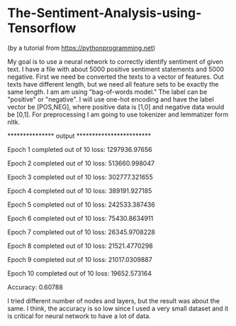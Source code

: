 # The-Sentiment-Analysis-using-Tensorflow
 (by a tutorial from https://pythonprogramming.net)

My goal is to use a neural network to correctly identify sentiment of given text.
I have a file with about 5000 positive sentiment statements and 5000 negative.
First we need be converted the texts to a vector of features. Out texts have different length, but we need all feature sets to be exactly the same length.
I am am using "bag-of-words model."
The label can be "positive" or "negative". I will use one-hot encoding and have the label vector be [POS,NEG], where positive data is [1,0] and negative data would be [0,1].
For preprocessing I am going to use tokenizer and lemmatizer form nltk.

*************** output ************************

Epoch 1 completed out of 10 loss: 1297936.97656

Epoch 2 completed out of 10 loss: 513660.998047

Epoch 3 completed out of 10 loss: 302777.321655

Epoch 4 completed out of 10 loss: 389191.927185

Epoch 5 completed out of 10 loss: 242533.387436

Epoch 6 completed out of 10 loss: 75430.8634911

Epoch 7 completed out of 10 loss: 26345.9708228

Epoch 8 completed out of 10 loss: 21521.4770298

Epoch 9 completed out of 10 loss: 21017.0309887

Epoch 10 completed out of 10 loss: 19652.573164

Accuracy: 0.60788

I tried different number of nodes and layers, but the result was about the same. I think, the accuracy is so low since I used a very small dataset and it is critical for neural network to have a lot of data.
